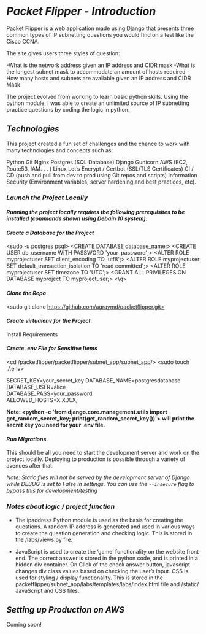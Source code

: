 # *Packet Flipper - Introduction*
Packet Flipper is a web application made using Django that presents three common types of IP subnetting questions you would find on a test like the Cisco CCNA. 

The site gives users three styles of question: 

-What is the network address given an IP address and CIDR mask
-What is the longest subnet mask to accommodate an amount of hosts required
-How many hosts and subnets are available given an IP address and CIDR Mask

The project evolved from working to learn basic python skills. Using the <ipaddress> python module, I was able to create an unlimited source of IP subnetting practice questions by coding the logic in python. 

## *Technologies*

This project created a fun set of challenges and the chance to work with many technologies and concepts such as: 

Python
Git 
Nginx
Postgres (SQL Database)
Django
Gunicorn
AWS (EC2, Route53, IAM. . . )
Linux
Let’s Encrypt / Certbot (SSL/TLS Certificates) 
CI / CD (push and pull from dev to prod using Git repos and scripts)
Information Security (Environment variables, server hardening and best practices, etc).





### *Launch the Project Locally*

#### *Running the project locally requires the following prerequisites to be installed (commands shown using Debain 10 system):* 

<sudo apt install git>
<sudo apt install python3-pip>
<sudo apt install virtualenv>
<sudo apt install postgresql postgresql-contrib>

#### *Create a Database for the Project*
<sudo -u postgres psql>
<CREATE DATABASE database_name;>
<CREATE USER db_username WITH PASSWORD 'your_password';>
<ALTER ROLE myprojectuser SET client_encoding TO 'utf8';>
<ALTER ROLE myprojectuser SET default_transaction_isolation TO 'read committed';>
<ALTER ROLE myprojectuser SET timezone TO 'UTC';>
<GRANT ALL PRIVILEGES ON DATABASE myproject TO myprojectuser;>
<\q>

#### *Clone the Repo*
<sudo git clone https://github.com/agraymd/packetflipper.git>

#### *Create virtualenv for the Project*
<sudo virtualenv packetflipper_env>
<source packetflipper_env/bin/activate>
Install Requirements
<pip3 install -r requirements.txt>
 
#### *Create .env File for Sensitive Items*
<cd /packetflipper/packetflipper/subnet_app/subnet_app/>
<sudo touch ./.env>

SECRET_KEY=your_secret_key
DATABASE_NAME=postgresdatabase                             
DATABASE_USER=alice                                        
DATABASE_PASS=your_password                      
ALLOWED_HOSTS=X.X.X.X,

**Note: <python -c 'from django.core.management.utils import get_random_secret_key; print(get_random_secret_key())'> will print the secret key you need for your .env file.**

#### *Run Migrations*
<python3 manage.py makemigrations>
<python3 manage.py migrate>

This should be all you need to start the development server and work on the project locally. Deploying to production is possible through a variety of avenues after that. 

*Note: Static files will not be served by the development server of Django while DEBUG is set to False in settings. You can use the  `--insecure` flag to bypass this for development/testing*


### *Notes about logic / project function*
- The ipaddress Python module is used as the basis for creating the questions. A random IP address is generated and used in various ways to create the question generation and checking logic. This is stored in the /labs/views.py file. 


- JavaScript is used to create the ‘game’ functionality on the website front end. The correct answer is stored in the python code, and is printed in a hidden div container. On Click of the check answer button, javascript changes div class values based on checking the user’s input. CSS is used for styling / display functionality. This is stored in the packetflipper/subnet_app/labs/templates/labs/index.html file and /static/ JavaScript and CSS files.


## *Setting up Production on AWS*
Coming soon!




